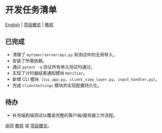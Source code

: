 # 开发任务清单
[English](ROADMAP.md) | [项目概览](README.md) | [教程](TUTORIAL.md)


## 已完成
- 清理了 `mytimer/server/api.py` 和测试中的无用导入。
- 安装了所需依赖。
- 通过 `pytest -q` 验证所有单元测试均通过。
- 实现了计时器结束通知模块 `Notifier`。
- 新增 CLI 模块（`tui_app.py`、`client_view_layer.py`、`input_handler.py`）。
- 完成 `ClientSettings` 模块并实现配置持久化。

## 待办
 - 补充端到端测试以覆盖完整的客户端/服务器工作流程。


返回 [教程](TUTORIAL.md) 或 [项目概览](README.md)。

